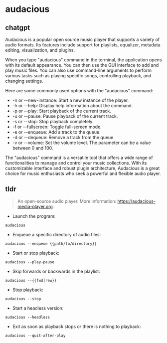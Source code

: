 # audacious 
## chatgpt 
Audacious is a popular open source music player that supports a variety of audio formats. Its features include support for playlists, equalizer, metadata editing, visualization, and plugins.

When you type "audacious" command in the terminal, the application opens with its default appearance. You can then use the GUI interface to add and play music files. You can also use command-line arguments to perform various tasks such as playing specific songs, controlling playback, and changing settings.

Here are some commonly used options with the "audacious" command:

- -n or --new-instance: Start a new instance of the player.
- -h or --help: Display help information about the command.
- -p or --play: Start playback of the current track.
- -u or --pause: Pause playback of the current track.
- -s or --stop: Stop playback completely.
- -f or --fullscreen: Toggle full-screen mode.
- -e or --enqueue: Add a track to the queue.
- -d or --dequeue: Remove a track from the queue.
- -v or --volume: Set the volume level. The parameter can be a value between 0 and 100.

The "audacious" command is a versatile tool that offers a wide range of functionalities to manage and control your music collections. With its customizable interface and robust plugin architecture, Audacious is a great choice for music enthusiasts who seek a powerful and flexible audio player. 

## tldr 
 
> An open-source audio player.
> More information: <https://audacious-media-player.org>.

- Launch the program:

`audacious`

- Enqueue a specific directory of audio files:

`audacious --enqueue {{path/to/directory}}`

- Start or stop playback:

`audacious --play-pause`

- Skip forwards or backwards in the playlist:

`audacious --{{fwd|rew}}`

- Stop playback:

`audacious --stop`

- Start a headless version:

`audacious --headless`

- Exit as soon as playback stops or there is nothing to playback:

`audacious --quit-after-play`
